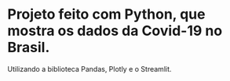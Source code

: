 # Projeto feito com Python, que mostra os dados da Covid-19 no Brasil.
Utilizando a biblioteca Pandas, Plotly e o Streamlit. 

